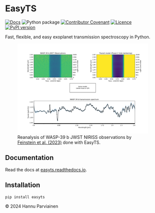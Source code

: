 # EasyTS

[![Docs](https://readthedocs.org/projects/easyts/badge/)](https://easyts.readthedocs.io)
![Python package](https://github.com/hpparvi/EasyTS/actions/workflows/python-package.yml/badge.svg)
[![Contributor Covenant](https://img.shields.io/badge/Contributor%20Covenant-2.0-4baaaa.svg)](CODE_OF_CONDUCT.md)
[![Licence](http://img.shields.io/badge/license-GPLv3-blue.svg?style=flat)](http://www.gnu.org/licenses/gpl-3.0.html)
[![PyPI version](https://badge.fury.io/py/easyts.svg)](https://badge.fury.io/py/easyts)

Fast, flexible, and easy exoplanet transmission spectroscopy in Python.

<figure>
  <img src="doc/source/examples/e01/example1.png" alt="example1.png"/>
  <figcaption>Reanalysis of WASP-39 b  JWST NIRISS observations by <a href="https://ui.adsabs.harvard.edu/abs/2023Natur.614..670F/abstract">
    Feinstein et al. (2023)</a> done with EasyTS.
</figcaption>
</figure>

## Documentation

Read the docs at [easyts.readthedocs.io](https://easyts.readthedocs.io).

## Installation

    pip install easyts

&copy; 2024 Hannu Parviainen
